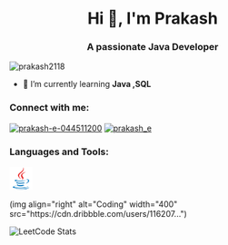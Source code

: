 <h1 align="center">Hi 👋, I'm Prakash</h1>
<h3 align="center">A passionate Java Developer</h3>

<p align="left"> <img src="https://komarev.com/ghpvc/?username=prakash2118&label=Profile%20views&color=0e75b6&style=flat" alt="prakash2118" /> </p>

- 🌱 I’m currently learning **Java ,SQL**

<h3 align="left">Connect with me:</h3>
<p align="left">
<a href="https://linkedin.com/in/prakash-e-044511200" target="blank"><img align="center" src="https://raw.githubusercontent.com/rahuldkjain/github-profile-readme-generator/master/src/images/icons/Social/linked-in-alt.svg" alt="prakash-e-044511200" height="30" width="40" /></a>
<a href="https://www.leetcode.com/prakash_e" target="blank"><img align="center" src="https://raw.githubusercontent.com/rahuldkjain/github-profile-readme-generator/master/src/images/icons/Social/leet-code.svg" alt="prakash_e" height="30" width="40" /></a>
</p>

<h3 align="left">Languages and Tools:</h3>
<p align="left"> <a href="https://www.java.com" target="_blank" rel="noreferrer"> <img src="https://raw.githubusercontent.com/devicons/devicon/master/icons/java/java-original.svg" alt="java" width="40" height="40"/> </a> </p>
(img align="right" alt="Coding" width="400" src="https://cdn.dribbble.com/users/116207...")

![LeetCode Stats](https://leetcard.jacoblin.cool/Prakash_E?theme=dark&font=Marcellus&ext=activity)

